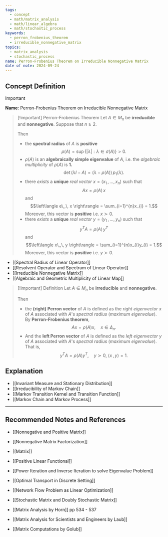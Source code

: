 ```yaml
---
tags:
  - concept
  - math/matrix_analysis
  - math/linear_algebra
  - math/stochastic_process
keywords:
  - perron_frobenius_theorem
  - irreducible_nonnegative_matrix
topics:
  - matrix_analysis
  - stochastic_process
name: Perron-Frobenius Theorem on Irreducible Nonnegative Matrix
date of note: 2024-09-24
---
```


## Concept Definition

>[!important]
>**Name**: Perron-Frobenius Theorem on Irreducible Nonnegative Matrix

>[!important] Perron-Frobenius Theorem
>Let $A\in M_{n}$ be **irreducible** and **nonnegative**. Suppose that $n \ge 2$.
>
>Then
>- the **spectral radius** of $A$ is **positive** $$\rho(A) = \sup\left\{ |\lambda|: \lambda\in \sigma(A) \right\} > 0.$$ 
>- $\rho(A)$ is an **algebraically simple eigenvalue** of $A$, i.e. the *algebraic multiplicity* of $\rho(A)$ is **$1.$** $$\det \left(\lambda I - A\right) = (\lambda - \rho(A))\,p_{1}(\lambda).$$
>- there *exists* a **unique** *real vector* $x=(x_{1}\,{,}\ldots{,}\,x_{n})$ such that $$Ax = \rho(A)\,x$$ and $$\left\langle  e\,,\, x   \right\rangle = \sum_{i=1}^{n}x_{i} = 1.$$ Moreover, this vector is **positive** i.e. $x \succ 0.$
>- there *exists* a **unique** *real vector* $y=(y_{1}\,{,}\ldots{,}\,y_{n})$ such that $$y^{T}A = \rho(A)\,y^{T}$$ and $$\left\langle  x\,,\, y   \right\rangle = \sum_{i=1}^{n}x_{i}y_{i} = 1.$$ Moreover, this vector is **positive** i.e. $y \succ 0.$

- [[Spectral Radius of Linear Operator]]
- [[Resolvent Operator and Spectrum of Linear Operator]]
- [[Irreducible Nonnegative Matrix]]
- [[Algebraic and Geometric Multiplicity of Linear Map]]

>[!important] Definition
>Let $A\in M_{n}$ be **irreducible** and **nonnegative**. 
>
>Then 
>- the **(right) Perron vector** of $A$ is defined as the *right eigenvector* $x$ of $A$ associated with $A$'s *spectral radius* (*maximum eigenvalue*). By **Perron-Frobenius theorem**, $$Ax = \rho(A)x, \quad x\in \Delta_{n}.$$
>- And the **left Perron vector** of $A$ is defined as the *left eigenvector* $y$ of $A$ associated with $A$'s *spectral radius* (*maximum eigenvalue*). That is, $$y^{T}A = \rho(A)y^{T}, \quad y\succ 0, \; \left\langle  x\,,\,y \right\rangle = 1.$$



## Explanation

- [[Invariant Measure and Stationary Distribution]]
- [[Irreducibility of Markov Chain]]
- [[Markov Transition Kernel and Transition Function]]
- [[Markov Chain and Markov Process]]



-----------
##  Recommended Notes and References

- [[Nonnegative and Positive Matrix]]
- [[Nonnegative Matrix Factorization]]

- [[Matrix]]
- [[Positive Linear Functional]]
- [[Power Iteration and Inverse Iteration to solve Eigenvalue Problem]]

- [[Optimal Transport in Discrete Setting]]
- [[Network Flow Problem as Linear Optimization]]
- [[Stochastic Matrix and Doubly Stochastic Matrix]]


- [[Matrix Analysis by Horn]] pp 534 - 537
- [[Matrix Analysis for Scientists and Engineers by Laub]]
- [[Matrix Computations by Golub]]